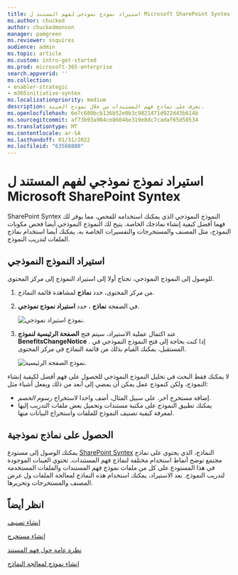 ```yaml
---
title: استيراد نموذج نموذجي لفهم المستند ل Microsoft SharePoint Syntex
ms.author: chucked
author: chuckedmonson
manager: pamgreen
ms.reviewer: ssquires
audience: admin
ms.topic: article
ms.custom: intro-get-started
ms.prod: microsoft-365-enterprise
search.appverid: ''
ms.collection:
- enabler-strategic
- m365initiative-syntex
ms.localizationpriority: medium
description: تعرف على نماذج فهم المستندات من خلال نموذج العينة.
ms.openlocfilehash: 6e7c680bcb136b52e0b3c9821471d922d43b614b
ms.sourcegitcommit: af73b93a904ce8604be319e8dc7cadaf65d50534
ms.translationtype: MT
ms.contentlocale: ar-SA
ms.lasthandoff: 01/31/2022
ms.locfileid: "63568880"
---
```

# <a name="import-a-sample-document-understanding-model-for-microsoft-sharepoint-syntex"></a>استيراد نموذج نموذجي لفهم المستند ل Microsoft SharePoint Syntex

SharePoint Syntex النموذج النموذجي الذي يمكنك استخدامه للفحص، مما يوفر لك فهما أفضل  كيفية إنشاء نماذجك الخاصة. يتيح لك النموذج النموذجي أيضا فحص مكونات النموذج، مثل المصنف والمستخرجات والتفسيرات الخاصة به. يمكنك أيضا استخدام نماذج الملفات لتدريب النموذج.

## <a name="import-the-sample-model"></a>استيراد النموذج النموذجي

للوصول إلى النموذج النموذجي، تحتاج أولا إلى استيراد النموذج إلى مركز المحتوى.

1. من مركز المحتوى، حدد **نماذج** لمشاهدة قائمة النماذج.</br>
2. في الصفحة **نماذج** ، حدد **استيراد نموذج نموذجي**.</br>

    ![نموذج استيراد نموذجي.](../media/content-understanding/import-sample-model.png) </br>

3. عند اكتمال عملية الاستيراد، سيتم فتح **الصفحة الرئيسية لنموذج BenefitsChangeNotice** . إذا كنت بحاجة إلى فتح النموذج النموذجي في المستقبل، يمكنك القيام بذلك من قائمة النماذج في مركز المحتوى. </br>

     ![نموذج الصفحة الرئيسية.](../media/content-understanding/sample-home-page.png)</br>

لا يمكنك فقط البحث في تحليل النموذج النموذجي للحصول على فهم أفضل لكيفية إنشاء النموذج، ولكن كنموذج عمل يمكن أن يمضي إلى أبعد من ذلك ويفعل أشياء مثل:

- إضافة مستخرج آخر. على سبيل المثال، أضف واحدا لاستخراج *رسوم الخصم*.
- يمكنك تطبيق النموذج على مكتبة مستندات وتحميل بعض ملفات التدريب إليها لمعرفة كيفية تصنيف النموذج للملفات واستخراج البيانات منها.

## <a name="get-sample-models"></a>الحصول على نماذج نموذجية

يمكنك الوصول إلى مستودع [SharePoint Syntex](https://github.com/pnp/syntex-samples) النماذج، الذي يحتوي على نماذج مجتمع توضح أنماط استخدام مختلفة لنماذج فهم المستندات. تحتوي العينات الموجودة في هذا المستودع على كل من ملفات نموذج فهم المستندات والملفات المستخدمة لتدريب النموذج. بعد الاستيراد، يمكنك استخدام هذه النماذج لمعالجة الملفات ول عرض المصنف والمستخرجات وتحريرها.

## <a name="see-also"></a>انظر أيضاً
[إنشاء تصنيف](create-a-classifier.md)

[إنشاء مستخرج](create-an-extractor.md)

[نظرة عامة حول فهم المستند](document-understanding-overview.md)

[إنشاء نموذج لمعالجة النماذج](create-a-form-processing-model.md)  
